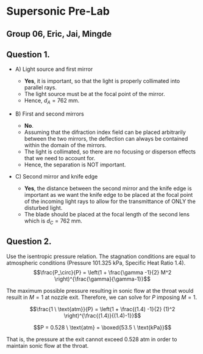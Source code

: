 # Supersonic Pre-Lab

## Group 06, Eric, Jai, Mingde

## Question 1.

* A) Light source and first mirror
    * **Yes**, it is important, so that the light is properly collimated into parallel rays.
    * The light source must be at the focal point of the mirror.
    * Hence, $d_A = 762 \ \text{mm}$.

* B) First and second mirrors
    * **No**.
    * Assuming that the difraction index field can be placed arbitrarily between the two mirrors, the deflection can always be contained within the domain of the mirrors.
    * The light is collimated, so there are no focusing or disperson effects that we need to account for.
    * Hence, the separation is NOT important.

* C) Second mirror and knife edge
    * **Yes**, the distance between the second mirror and the knife edge is important as we want the knife edge to be placed at the focal point of the incoming light rays to allow for the transmittance of ONLY the disturbed light.
    * The blade should be placed at the focal length of the second lens which is $d_C = 762 \ \text{mm}$.

## Question 2.
Use the isentropic pressure relation. The stagnation conditions are equal to atmospheric conditions (Pressure 101.325 kPa, Specific Heat Ratio 1.4).
$$\frac{P_\circ}{P} = \left(1 + \frac{\gamma -1}{2} M^2 \right)^{\frac{\gamma}{\gamma-1}}$$

The maximum possible pressure resulting in sonic flow at the throat would resuilt in $M=1$ at nozzle exit. Therefore, we can solve for $P$ imposing $M = 1$.

$$\frac{1 \ \text{atm}}{P} = \left(1 + \frac{(1.4) -1}{2} (1)^2 \right)^{\frac{(1.4)}{(1.4)-1}}$$

$$P = 0.528 \ \text{atm} = \boxed{53.5 \ \text{kPa}}$$

That is, the pressure at the exit cannot exceed 0.528 atm in order to maintain sonic flow at the throat.
